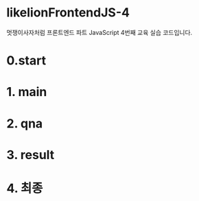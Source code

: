 # likelionFrontendJS-4
멋쟁이사자처럼 프론트엔드 파트 JavaScript 4번째 교육 실습 코드입니다. 

# 0.start 

# 1. main

# 2. qna

# 3. result

# 4. 최종 
